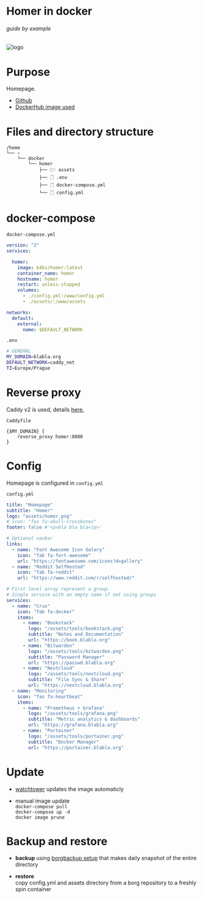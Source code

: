 # Homer in docker

###### guide by example

![logo](https://i.imgur.com/NSZ1DTH.png)

# Purpose

Homepage.

* [Github](https://github.com/bastienwirtz/homer)
* [DockerHub image used](https://hub.docker.com/r/b4bz/homer)

# Files and directory structure

```
/home
└── ~
    └── docker
        └── homer
            ├── 🗁 assets
            ├── 🗋 .env
            ├── 🗋 docker-compose.yml
            └── 🗋 config.yml
```

# docker-compose

`docker-compose.yml`

```yml
version: "2"
services:

  homer:
    image: b4bz/homer:latest
    container_name: homer
    hostname: homer
    restart: unless-stopped
    volumes:
      - ./config.yml:/www/config.yml
      - ./assets/:/www/assets

networks:
  default:
    external:
      name: $DEFAULT_NETWORK
```

`.env`

```bash
# GENERAL
MY_DOMAIN=blabla.org
DEFAULT_NETWORK=caddy_net
TZ=Europe/Prague
```

# Reverse proxy

Caddy v2 is used,
details [here.](https://github.com/DoTheEvo/Caddy-v2-docker-example-setup)

`Caddyfile`
```
{$MY_DOMAIN} {
    reverse_proxy homer:8080
}
```

# Config

Homepage is configured in `config.yml`

`config.yml`
```yml
title: "Homepage"
subtitle: "Homer"
logo: "assets/homer.png"
# icon: "fas fa-skull-crossbones"
footer: false #'<p>bla bla bla</p>'

# Optional navbar
links:
  - name: "Font Awesome Icon Galery"
    icon: "fab fa-fort-awesome"
    url: "https://fontawesome.com/icons?d=gallery"
  - name: "Reddit SelfHosted"
    icon: "fab fa-reddit"
    url: "https://www.reddit.com/r/selfhosted/"

# First level array represent a group.
# Single service with an empty name if not using groups
services:
  - name: "Crux"
    icon: "fab fa-docker"
    items:
      - name: "Bookstack"
        logo: "/assets/tools/bookstack.png"
        subtitle: "Notes and Documentation"
        url: "https://book.blabla.org"
      - name: "Bitwarden"
        logo: "/assets/tools/bitwarden.png"
        subtitle: "Password Manager"
        url: "https://passwd.blabla.org"
      - name: "Nextcloud"
        logo: "/assets/tools/nextcloud.png"
        subtitle: "File Sync & Share"
        url: "https://nextcloud.blabla.org"
  - name: "Monitoring"
    icon: "fas fa-heartbeat"
    items:
      - name: "Prometheus + Grafana"
        logo: "/assets/tools/grafana.png"
        subtitle: "Metric analytics & dashboards"
        url: "https://grafana.blabla.org"
      - name: "Portainer"
        logo: "/assets/tools/portainer.png"
        subtitle: "Docker Manager"
        url: "https://portainer.blabla.org"
```

# Update

  * [watchtower](https://github.com/DoTheEvo/selfhosted-apps-docker/tree/master/watchtower) updates the image automaticly

  * manual image update</br>
    `docker-compose pull`</br>
    `docker-compose up -d`</br>
    `docker image prune`

# Backup and restore

  * **backup** using [borgbackup setup](https://github.com/DoTheEvo/selfhosted-apps-docker/tree/master/borg_backup)
  that makes daily snapshot of the entire directory
    
  * **restore**</br>
    copy config.yml and assets directory from a borg repository to a freshly spin container
